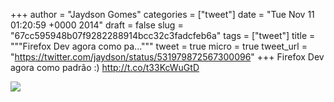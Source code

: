 
+++
author = "Jaydson Gomes"
categories = ["tweet"]
date = "Tue Nov 11 01:20:59 +0000 2014"
draft = false
slug = "67cc595948b07f9282288914bcc32c3fadcfeb6a"
tags = ["tweet"]
title = """Firefox Dev agora como pa..."""
tweet = true
micro = true
tweet_url = "https://twitter.com/jaydson/status/531979872567300096"
+++
Firefox Dev agora como padrão :) http://t.co/t33KcWuGtD

![](/images/tweet-media/531979872567300096-B2H418nCAAAMB48.png)